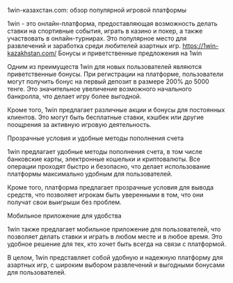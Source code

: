 1win-казахстан.com: обзор популярной игровой платформы

1win - это онлайн-платформа, предоставляющая возможность делать ставки на спортивные события, играть в казино и покер, а также участвовать в онлайн-турнирах. 
Это популярное место для развлечений и заработка среди любителей азартных игр.
https://1win-kazakhstan.com/
Бонусы и приветственные предложения на 1win

Одним из преимуществ 1win для новых пользователей являются приветственные бонусы. При регистрации на платформе, пользователи могут получить бонус на первый депозит в размере 200% до 5000 тенге. 
Это значительное увеличение возможного начального банкролла, что делает игру более выгодной.

Кроме того, 1win предлагает различные акции и бонусы для постоянных клиентов. Это могут быть бесплатные ставки, кэшбек или другие поощрения за активную игровую деятельность.

Прозрачные условия и удобные методы пополнения счета

1win предлагает удобные методы пополнения счета, в том числе банковские карты, электронные кошельки и криптовалюты. Все операции проходят быстро и безопасно, что делает использование платформы максимально удобным для пользователей.

Кроме того, платформа предлагает прозрачные условия для вывода средств, что позволяет игрокам быть уверенными в том, что они получат свои выигрыши без проблем.

Мобильное приложение для удобства

1win также предлагает мобильное приложение для пользователей, что позволяет делать ставки и играть в любом месте и в любое время. Это удобное решение для тех, кто хочет быть всегда на связи с платформой.

В целом, 1win представляет собой удобную и надежную платформу для азартных игр, с широким выбором развлечений и выгодными бонусами для пользователей.

